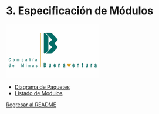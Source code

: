 # 3. Especificación de Módulos


<img src="../1/logo.png" alt="logo" style="width: 50%; height: auto;" />



* [Diagrama de Paquetes](3.1/3.1.md)
* [Listado de Modulos](3.2/3.2.md)

[Regresar al README](../README.md)